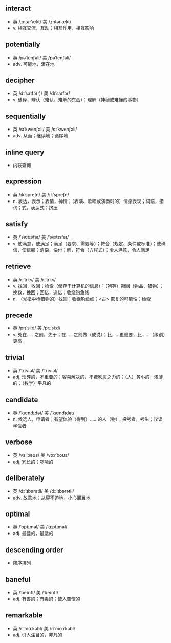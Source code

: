 ## interact
- 英 /ˌɪntərˈækt/ 美 /ˌɪntərˈækt/
- v. 相互交流，互动；相互作用，相互影响

## potentially
- 英 /pəˈtenʃəli/ 美 /pəˈtenʃəli/
- adv. 可能地，潜在地

## decipher
- 英 /dɪˈsaɪfə(r)/ 美 /dɪˈsaɪfər/
- v. 破译，辨认（难认、难解的东西）；理解（神秘或难懂的事物）

## sequentially
- 英 /sɪˈkwenʃəli/ 美 /sɪˈkwenʃəli/
- adv. 从而；继续地；循序地

## inline query
- 内联查询

## expression
- 英 /ɪkˈspreʃn/ 美 /ɪkˈspreʃn/
- n. 表达，表示；表情，神情；（表演、歌唱或演奏时的）情感表现；词语，措词；式，表达式；挤压

## satisfy
- 英 /ˈsætɪsfaɪ/ 美 /ˈsætɪsfaɪ/
- v. 使满意，使满足；满足（要求、需要等）；符合（规定、条件或标准）；使确信，使信服；清偿，偿付；解，符合（方程式）；令人满意，令人满足

## retrieve
- 英 /rɪˈtriːv/ 美 /rɪˈtriːv/
- v. 找回，收回；检索（储存于计算机的信息）；（狗等）衔回（物品、猎物）；挽救，挽回；回忆，追忆；收绕钓鱼线
- n. （尤指中枪猎物的）找回；收绕钓鱼线；<古> 恢复的可能性；检索

## precede
- 英 /prɪˈsiːd/ 美 /prɪˈsiːd/
- v. 处在……之前，先于；在……之前做（或说）；比……更重要，比……（级别）更高

## trivial
- 英 /ˈtrɪviəl/ 美 /ˈtrɪviəl/
- adj. 琐碎的，不重要的；容易解决的，不费吹灰之力的；（人）务小的，浅薄的；（数学）平凡的

## candidate
- 英 /ˈkændɪdət/ 美 /ˈkændɪdət/
- n. 候选人，申请者；有望体验（得到）……的人（物）；投考者，考生；攻读学位者

## verbose
- 英 /vɜːˈbəʊs/ 美 /vɜːrˈboʊs/
- adj. 冗长的；啰嗦的

## deliberately
- 英 /dɪˈlɪbərətli/ 美 /dɪˈlɪbərətli/
- adv. 故意地；从容不迫地，小心翼翼地

## optimal
- 英 /ˈɒptɪməl/ 美 /ˈɑːptɪməl/
- adj. 最佳的，最适的

## descending order
- 降序排列

## baneful
- 英 /ˈbeɪnfl/ 美 /ˈbeɪnfl/
- adj. 有害的；有毒的；使人苦恼的

## remarkable
- 英 /rɪˈmɑːkəbl/ 美 /rɪˈmɑːrkəbl/
- adj. 引人注目的，非凡的
